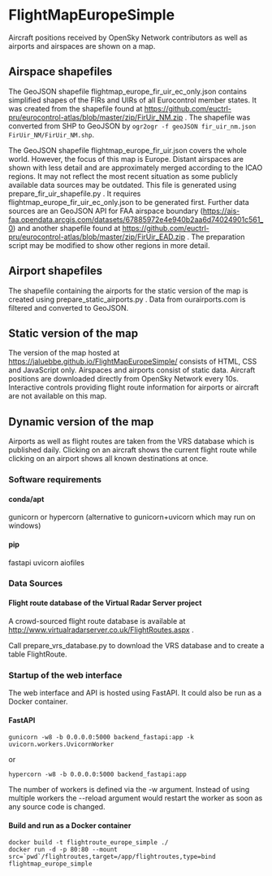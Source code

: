 # FlightMapEuropeSimple
Aircraft positions received by OpenSky Network contributors as well as airports and airspaces are shown on a map.

## Airspace shapefiles
The GeoJSON shapefile flightmap_europe_fir_uir_ec_only.json contains simplified
shapes of the FIRs and UIRs of all Eurocontrol member states. 
It was created from the shapefile found at
https://github.com/euctrl-pru/eurocontrol-atlas/blob/master/zip/FirUir_NM.zip . 
The shapefile was converted from SHP to GeoJSON by ```ogr2ogr -f geoJSON
fir_uir_nm.json FirUir_NM/FirUir_NM.shp```.

The GeoJSON shapefile flightmap_europe_fir_uir.json covers the whole world. 
However, the focus of this map is Europe. Distant airspaces are shown with
less detail and are approximately merged according to the ICAO regions. It
may not reflect the most recent situation as some publicly available data
sources may be outdated. 
This file is generated using prepare_fir_uir_shapefile.py . 
It requires flightmap_europe_fir_uir_ec_only.json to be generated first. 
Further data sources are an GeoJSON API for FAA airspace boundary 
(https://ais-faa.opendata.arcgis.com/datasets/67885972e4e940b2aa6d74024901c561_0) 
and another shapefile found at 
https://github.com/euctrl-pru/eurocontrol-atlas/blob/master/zip/FirUir_EAD.zip .
The preparation script may be modified to show other regions in more detail. 

## Airport shapefiles
The shapefile containing the airports for the static version of the map is 
created using prepare_static_airports.py . 
Data from ourairports.com is filtered and converted to GeoJSON.

## Static version of the map
The version of the map hosted at 
https://jaluebbe.github.io/FlightMapEuropeSimple/ 
consists of HTML, CSS and JavaScript only. 
Airspaces and airports consist of static data. 
Aircraft positions are downloaded directly from OpenSky Network every 10s. 
Interactive controls providing flight route information for airports or
aircraft are not available on this map. 

## Dynamic version of the map
Airports as well as flight routes are taken from the VRS database which is published daily. 
Clicking on an aircraft shows the current flight route while clicking on an airport shows all known destinations at once.

### Software requirements

#### conda/apt

gunicorn or hypercorn (alternative to gunicorn+uvicorn which may run on windows)

#### pip

fastapi uvicorn aiofiles

### Data Sources

#### Flight route database of the Virtual Radar Server project

A crowd-sourced flight route database is available at http://www.virtualradarserver.co.uk/FlightRoutes.aspx . 

Call prepare_vrs_database.py to download the VRS database and to create a table FlightRoute.

### Startup of the web interface

The web interface and API is hosted using FastAPI. It could also be run as a Docker container.

#### FastAPI
```
gunicorn -w8 -b 0.0.0.0:5000 backend_fastapi:app -k uvicorn.workers.UvicornWorker
```
or
```
hypercorn -w8 -b 0.0.0.0:5000 backend_fastapi:app
```
The number of workers is defined via the -w argument. Instead of using multiple workers the --reload argument would restart the worker as soon as any source code is changed.
#### Build and run as a Docker container
```
docker build -t flightroute_europe_simple ./
docker run -d -p 80:80 --mount src=`pwd`/flightroutes,target=/app/flightroutes,type=bind flightmap_europe_simple
```
